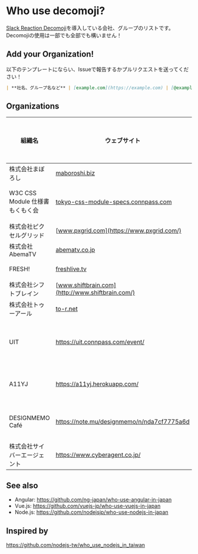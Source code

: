 # Who use decomoji?

[Slack Reaction Decomoji](https://github.com/oti/slack-reaction-decomoji)を導入している会社、グループのリストです。Decomojiの使用は一部でも全部でも構いません！

## Add your Organization!

以下のテンプレートにならい、Issueで報告するかプルリクエストを送ってください！

```markdown
| **社名、グループ名など** | [example.com](https://example.com) | [@example](https://github.com/example) | 全社員がいるSlack、部署単位のSlack、プロジェクト単位のSlack、レクリエーション用のSlackなど |
```

## Organizations

| 組織名 | ウェブサイト | GitHub | どんなSlackチーム？ |
| --- | --- | --- | --- |
| 株式会社まぼろし | [maboroshi.biz](https://maboroshi.biz) | [@maboroshi-inc](https://github.com/maboroshi-inc) | 社内 |
| W3C CSS Module 仕様書もくもく会 | [tokyo-css-module-specs.connpass.com](https://tokyo-css-module-specs.connpass.com/) | [@tokyocssspecs](https://github.com/tokyocssspecs) | コミュニティー |
| 株式会社ピクセルグリッド | [www.pxgrid.com](https://www.pxgrid.com/) | [@pxgrid](https://github.com/pxgrid) | 社内 |
| 株式会社AbemaTV | [abematv.co.jp](http://abematv.co.jp/) | [@abema](https://github.com/abema) | 社内 |
| FRESH! | [freshlive.tv](https://freshlive.tv/) | [@openfresh](https://github.com/openfresh) | チーム |
| 株式会社シフトブレイン | [www.shiftbrain.com](http://www.shiftbrain.com/) | [@devjam](https://github.com/devjam) | 社内 |
| 株式会社トゥーアール | [to-r.net](https://www.to-r.net/) | [@to-r](https://github.com/to-r/) | 社内 |
| UIT | https://uit.connpass.com/event/ | - | イベントプロモーター |
| A11YJ | https://a11yj.herokuapp.com/ | [@a11yj](https://github.com/a11yj) | コミュニティー |
| DESIGNMEMO Café |https://note.mu/designmemo/n/nda7cf7775a6d|-|コミュニティー |
| 株式会社サイバーエージェント | https://www.cyberagent.co.jp/ | [@cyberagent](https://github.com/cyberagent) | 社内 |

## See also

- Angular: https://github.com/ng-japan/who-use-angular-in-japan
- Vue.js: https://github.com/vuejs-jp/who-use-vuejs-in-japan
- Node.js: https://github.com/nodejsjp/who-use-nodejs-in-japan

## Inspired by

https://github.com/nodejs-tw/who_use_nodejs_in_taiwan
